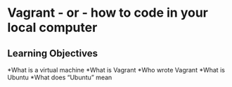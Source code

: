# Vagrant - or - how to code in your local computer
## Learning Objectives
*What is a virtual machine
*What is Vagrant
*Who wrote Vagrant
*What is Ubuntu
*What does “Ubuntu” mean
